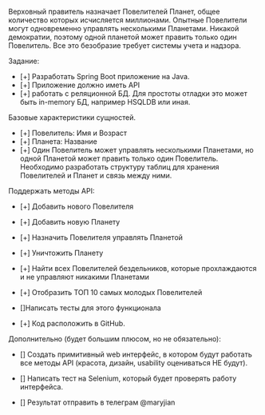 Верховный правитель назначает Повелителей Планет, общее количество которых исчисляется миллионами.
Опытные Повелители могут одновременно управлять несколькими Планетами. Никакой демократии, поэтому одной планетой может править только один Повелитель.
Все это безобразие требует системы учета и надзора.

Задание:
- [+] Разработать Spring Boot приложение на Java.
- [+] Приложение должно иметь API  
- [+] работать с реляционной БД. Для простоты отладки это может быть in-memory БД, например HSQLDB или иная.

Базовые характеристики сущностей.
- [+] Повелитель: Имя и Возраст
- [+] Планета: Название
- [+] Один Повелитель может управлять несколькими Планетами, но одной Планетой может править только один Повелитель.
Необходимо разработать структуру таблиц для хранения Повелителей и Планет и связь между ними.

Поддержать методы API:
- [+] Добавить нового Повелителя
- [+] Добавить новую Планету
- [+] Назначить Повелителя управлять Планетой
- [+] Уничтожить Планету
- [+] Найти всех Повелителей бездельников, которые прохлаждаются и не управляют никакими Планетами
- [+] Отобразить ТОП 10 самых молодых Повелителей

- []Написать тесты для этого функционала

- [+] Код расположить в GitHub.

Дополнительно (будет большим плюсом, но не обязательно):
- [] Создать примитивный web интерфейс, в котором будут работать все методы API (красота, дизайн, usability оцениваться НЕ будут).
- [] Написать тест на Selenium, который будет проверять работу интерфейса.

- [] Результат отправить в телеграм @maryjian

